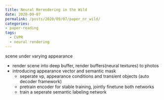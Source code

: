 ```yaml
---
title: Neural Rerendering in the Wild
date: 2020-09-07
permalink: /posts/2020/09/07/paper_nr_wild/
categories:
- paper-reading
tags:
  - CVPR
  - neural rendering
---
```


scene under varying appearance
- render scene into deep buffer, render buffers(neural textures) to photos
- introducing appearance vector and semantic mask
  - seperate vp, appearance conditions and transient objects (auto decoder framework)
  - pretrain encoder for stable training, jointly finetune both networks
  - train a seperate semantic labeling network